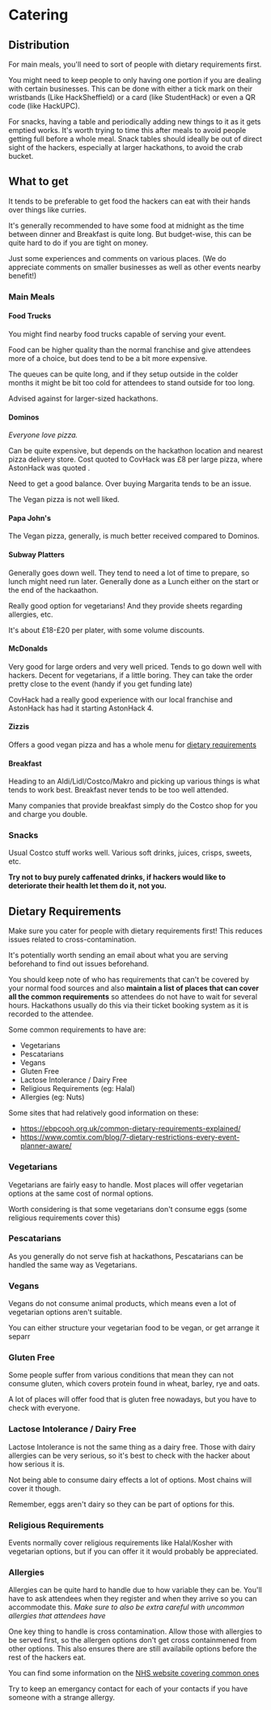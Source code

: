 # Catering

## Distribution

For main meals, you'll need to sort of people with dietary requirements first.

You might need to keep people to only having one portion if you are dealing 
with certain businesses. This can be done with either a tick mark on their 
wristbands (Like HackSheffield) or a card (like StudentHack) or even a QR 
code (like HackUPC).

For snacks, having a table and periodically adding new things to it as it gets emptied works. It's worth trying  to time this after meals to avoid people getting full before a whole meal. Snack tables should ideally be out of direct sight of the hackers, especially at larger hackathons, to avoid the crab bucket.

## What to get

It tends to be preferable to get food the hackers can eat with their hands over things like curries.

It's generally recommended to have some food at midnight as the time between dinner and Breakfast is quite long. But budget-wise, this can be quite hard to do if you are tight on money.

Just some experiences and comments on various places. (We do appreciate comments on smaller businesses as well as other events nearby benefit!)

### Main Meals

#### Food Trucks

You might find nearby food trucks capable of serving your event.

Food can be higher quality than the normal franchise and give attendees more of a choice, but does tend to be a bit more expensive.

The queues can be quite long, and if they setup outside in the colder months it might be bit too cold for attendees to stand outside for too long.

Advised against for larger-sized hackathons.

#### Dominos

_Everyone love pizza._

Can be quite expensive, but depends on the hackathon location and nearest pizza delivery store. Cost quoted to CovHack was £8 per large pizza, where AstonHack was quoted .

Need to get a good balance. Over buying Margarita tends to be an issue.

The Vegan pizza is not well liked.

#### Papa John's

The Vegan pizza, generally, is much better received compared to Dominos.

#### Subway Platters

Generally goes down well. They tend to need a lot of time to prepare, so lunch might need run later. Generally done as a Lunch either on the start or the end of the hackaathon.

Really good option for vegetarians! And they provide sheets regarding allergies, etc.

It's about £18-£20 per plater, with some volume discounts.

#### McDonalds

Very good for large orders and very well priced. Tends to go down well with
hackers. Decent for vegetarians, if a little boring. They can take the order
pretty close to the event (handy if you get funding late)

CovHack had a really good experience with our local franchise and AstonHack
has had it starting AstonHack 4.


#### Zizzis

Offers a good vegan pizza and has a whole menu for [dietary requirements](https://www.zizzi.co.uk/data/menus/static_menus/1/pdf/autumn19-allergen-menu-tab-web.pdf)

#### Breakfast

Heading to an Aldi/Lidl/Costco/Makro and picking up various things is what tends to
work best. Breakfast never tends to be too well attended.

Many companies that provide breakfast simply do the Costco shop for you and charge you double.

### Snacks

Usual Costco stuff works well. Various soft drinks, juices, crisps, sweets, etc.

**Try not to buy purely caffenated drinks, if hackers would like to deteriorate their health let them do it, not you.**

## Dietary Requirements

Make sure you cater for people with dietary requirements first! This reduces issues related to cross-contamination.

It's potentially worth sending an email about what you are serving beforehand to find out issues beforehand. 

You should keep note of who has requirements that can't be covered by your normal food sources and also **maintain a list of places that can cover all the common requirements** so attendees do not have to wait for several hours. Hackathons usually do this via their ticket booking system as it is recorded to the attendee.

Some common requirements to have are:

* Vegetarians
* Pescatarians
* Vegans
* Gluten Free
* Lactose Intolerance / Dairy Free
* Religious Requirements (eg: Halal)
* Allergies (eg: Nuts)

Some sites that had relatively good information on these:

* <https://ebpcooh.org.uk/common-dietary-requirements-explained/>
* <https://www.comtix.com/blog/7-dietary-restrictions-every-event-planner-aware/>

### Vegetarians

Vegetarians are fairly easy to handle. Most places will offer vegetarian
options at the same cost of normal options.

Worth considering is that some vegetarians don't consume eggs (some religious
requirements cover this)

### Pescatarians

As you generally do not serve fish at hackathons, Pescatarians can be handled
the same way as Vegetarians.

### Vegans

Vegans do not consume animal products, which means even a lot of vegetarian
options aren't suitable.

You can either structure your vegetarian food to be vegan, or get arrange it
separr

### Gluten Free

Some people suffer from various conditions that mean they can not consume
gluten, which covers protein found in wheat, barley, rye and oats.

A lot of places will offer food that is gluten free nowadays, but you have to
check with everyone.

### Lactose Intolerance / Dairy Free

Lactose Intolerance is not the same thing as a dairy free. 
Those with dairy allergies can be very serious, 
so it's best to check with the hacker about how serious it is.

Not being able to consume dairy effects a lot of options. Most chains will cover it though.

Remember, eggs aren't dairy so they can be part of options for this.

### Religious Requirements

Events normally cover religious requirements like Halal/Kosher with vegetarian options, but if you can offer it it would probably be appreciated.

### Allergies

Allergies can be quite hard to handle due to how variable they can be. You'll have to ask attendees when they register and when they arrive so you can accommodate this.
_Make sure to also be extra careful with uncommon allergies that attendees have_

One key thing to handle is cross contamination. Allow those with allergies to be served first,
so the allergen options don't get cross containmened from other options. 
This also ensures there are still availabile options before the rest of the hackers eat.

You can find some information on the [NHS website covering common ones](https://www.nhs.uk/conditions/food-allergy/)

Try to keep an emergancy contact for each of your contacts if you have someone with a strange allergy.
